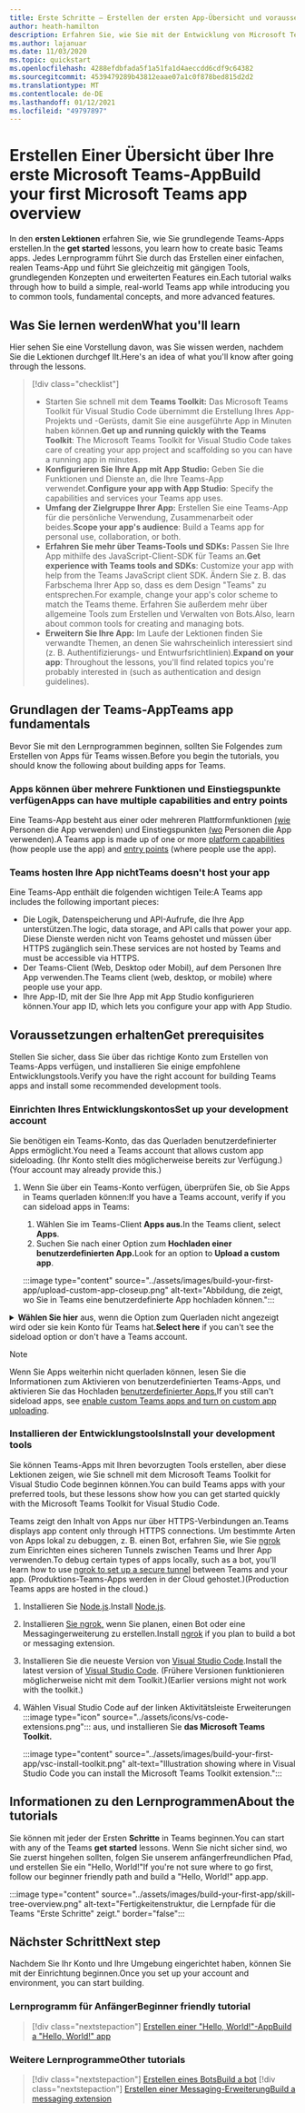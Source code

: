 ```yaml
---
title: Erste Schritte – Erstellen der ersten App-Übersicht und voraussetzungen
author: heath-hamilton
description: Erfahren Sie, wie Sie mit der Entwicklung von Microsoft Teams-Apps beginnen und Ihre Umgebung einrichten.
ms.author: lajanuar
ms.date: 11/03/2020
ms.topic: quickstart
ms.openlocfilehash: 4288efdbfada5f1a51fa1d4aeccdd6cdf9c64382
ms.sourcegitcommit: 4539479289b43812eaae07a1c0f878bed815d2d2
ms.translationtype: MT
ms.contentlocale: de-DE
ms.lasthandoff: 01/12/2021
ms.locfileid: "49797897"
---
```

# <a name="build-your-first-microsoft-teams-app-overview"></a><span data-ttu-id="4687c-103">Erstellen Einer Übersicht über Ihre erste Microsoft Teams-App</span><span class="sxs-lookup"><span data-stu-id="4687c-103">Build your first Microsoft Teams app overview</span></span>

<span data-ttu-id="4687c-104">In den **ersten Lektionen** erfahren Sie, wie Sie grundlegende Teams-Apps erstellen.</span><span class="sxs-lookup"><span data-stu-id="4687c-104">In the **get started** lessons, you learn how to create basic Teams apps.</span></span> <span data-ttu-id="4687c-105">Jedes Lernprogramm führt Sie durch das Erstellen einer einfachen, realen Teams-App und führt Sie gleichzeitig mit gängigen Tools, grundlegenden Konzepten und erweiterten Features ein.</span><span class="sxs-lookup"><span data-stu-id="4687c-105">Each tutorial walks through how to build a simple, real-world Teams app while introducing you to common tools, fundamental concepts, and more advanced features.</span></span>

## <a name="what-youll-learn"></a><span data-ttu-id="4687c-106">Was Sie lernen werden</span><span class="sxs-lookup"><span data-stu-id="4687c-106">What you'll learn</span></span>

<span data-ttu-id="4687c-107">Hier sehen Sie eine Vorstellung davon, was Sie wissen werden, nachdem Sie die Lektionen durchgef llt.</span><span class="sxs-lookup"><span data-stu-id="4687c-107">Here's an idea of what you'll know after going through the lessons.</span></span>

> [!div class="checklist"]
  >
  > * <span data-ttu-id="4687c-108">Starten Sie schnell mit dem **Teams Toolkit:** Das Microsoft Teams Toolkit für Visual Studio Code übernimmt die Erstellung Ihres App-Projekts und -Gerüsts, damit Sie eine ausgeführte App in Minuten haben können.</span><span class="sxs-lookup"><span data-stu-id="4687c-108">**Get up and running quickly with the Teams Toolkit**: The Microsoft Teams Toolkit for Visual Studio Code takes care of creating your app project and scaffolding so you can have a running app in minutes.</span></span>
  > * <span data-ttu-id="4687c-109">**Konfigurieren Sie Ihre App mit App Studio:** Geben Sie die Funktionen und Dienste an, die Ihre Teams-App verwendet.</span><span class="sxs-lookup"><span data-stu-id="4687c-109">**Configure your app with App Studio**: Specify the capabilities and services your Teams app uses.</span></span>
  > * <span data-ttu-id="4687c-110">**Umfang der Zielgruppe Ihrer App:** Erstellen Sie eine Teams-App für die persönliche Verwendung, Zusammenarbeit oder beides.</span><span class="sxs-lookup"><span data-stu-id="4687c-110">**Scope your app's audience**: Build a Teams app for personal use, collaboration, or both.</span></span>
> * <span data-ttu-id="4687c-111">**Erfahren Sie mehr über Teams-Tools und SDKs:** Passen Sie Ihre App mithilfe des JavaScript-Client-SDK für Teams an.</span><span class="sxs-lookup"><span data-stu-id="4687c-111">**Get experience with Teams tools and SDKs**: Customize your app with help from the Teams JavaScript client SDK.</span></span> <span data-ttu-id="4687c-112">Ändern Sie z. B. das Farbschema Ihrer App so, dass es dem Design "Teams" zu entsprechen.</span><span class="sxs-lookup"><span data-stu-id="4687c-112">For example, change your app's color scheme to match the Teams theme.</span></span> <span data-ttu-id="4687c-113">Erfahren Sie außerdem mehr über allgemeine Tools zum Erstellen und Verwalten von Bots.</span><span class="sxs-lookup"><span data-stu-id="4687c-113">Also, learn about common tools for creating and managing bots.</span></span>
  > * <span data-ttu-id="4687c-114">**Erweitern Sie Ihre App:** Im Laufe der Lektionen finden Sie verwandte Themen, an denen Sie wahrscheinlich interessiert sind (z. B. Authentifizierungs- und Entwurfsrichtlinien).</span><span class="sxs-lookup"><span data-stu-id="4687c-114">**Expand on your app**: Throughout the lessons, you'll find related topics you're probably interested in (such as authentication and design guidelines).</span></span>

## <a name="teams-app-fundamentals"></a><span data-ttu-id="4687c-115">Grundlagen der Teams-App</span><span class="sxs-lookup"><span data-stu-id="4687c-115">Teams app fundamentals</span></span>

<span data-ttu-id="4687c-116">Bevor Sie mit den Lernprogrammen beginnen, sollten Sie Folgendes zum Erstellen von Apps für Teams wissen.</span><span class="sxs-lookup"><span data-stu-id="4687c-116">Before you begin the tutorials, you should know the following about building apps for Teams.</span></span>

### <a name="apps-can-have-multiple-capabilities-and-entry-points"></a><span data-ttu-id="4687c-117">Apps können über mehrere Funktionen und Einstiegspunkte verfügen</span><span class="sxs-lookup"><span data-stu-id="4687c-117">Apps can have multiple capabilities and entry points</span></span>

<span data-ttu-id="4687c-118">Eine Teams-App besteht aus einer oder mehreren Plattformfunktionen [(wie](../concepts/capabilities-overview.md) Personen die App verwenden) und Einstiegspunkten [(wo](../concepts/extensibility-points.md) Personen die App verwenden).</span><span class="sxs-lookup"><span data-stu-id="4687c-118">A Teams app is made up of one or more [platform capabilities](../concepts/capabilities-overview.md) (how people use the app) and [entry points](../concepts/extensibility-points.md) (where people use the app).</span></span>

### <a name="teams-doesnt-host-your-app"></a><span data-ttu-id="4687c-119">Teams hosten Ihre App nicht</span><span class="sxs-lookup"><span data-stu-id="4687c-119">Teams doesn't host your app</span></span>

<span data-ttu-id="4687c-120">Eine Teams-App enthält die folgenden wichtigen Teile:</span><span class="sxs-lookup"><span data-stu-id="4687c-120">A Teams app includes the following important pieces:</span></span>

* <span data-ttu-id="4687c-121">Die Logik, Datenspeicherung und API-Aufrufe, die Ihre App unterstützen.</span><span class="sxs-lookup"><span data-stu-id="4687c-121">The logic, data storage, and API calls that power your app.</span></span> <span data-ttu-id="4687c-122">Diese Dienste werden nicht von Teams gehostet und müssen über HTTPS zugänglich sein.</span><span class="sxs-lookup"><span data-stu-id="4687c-122">These services are not hosted by Teams and must be accessible via HTTPS.</span></span>
* <span data-ttu-id="4687c-123">Der Teams-Client (Web, Desktop oder Mobil), auf dem Personen Ihre App verwenden.</span><span class="sxs-lookup"><span data-stu-id="4687c-123">The Teams client (web, desktop, or mobile) where people use your app.</span></span>
* <span data-ttu-id="4687c-124">Ihre App-ID, mit der Sie Ihre App mit App Studio konfigurieren können.</span><span class="sxs-lookup"><span data-stu-id="4687c-124">Your app ID, which lets you configure your app with App Studio.</span></span>

## <a name="get-prerequisites"></a><span data-ttu-id="4687c-125">Voraussetzungen erhalten</span><span class="sxs-lookup"><span data-stu-id="4687c-125">Get prerequisites</span></span>

<span data-ttu-id="4687c-126">Stellen Sie sicher, dass Sie über das richtige Konto zum Erstellen von Teams-Apps verfügen, und installieren Sie einige empfohlene Entwicklungstools.</span><span class="sxs-lookup"><span data-stu-id="4687c-126">Verify you have the right account for building Teams apps and install some recommended development tools.</span></span>

### <a name="set-up-your-development-account"></a><span data-ttu-id="4687c-127">Einrichten Ihres Entwicklungskontos</span><span class="sxs-lookup"><span data-stu-id="4687c-127">Set up your development account</span></span>

<span data-ttu-id="4687c-128">Sie benötigen ein Teams-Konto, das das Querladen benutzerdefinierter Apps ermöglicht.</span><span class="sxs-lookup"><span data-stu-id="4687c-128">You need a Teams account that allows custom app sideloading.</span></span> <span data-ttu-id="4687c-129">(Ihr Konto stellt dies möglicherweise bereits zur Verfügung.)</span><span class="sxs-lookup"><span data-stu-id="4687c-129">(Your account may already provide this.)</span></span>

1. <span data-ttu-id="4687c-130">Wenn Sie über ein Teams-Konto verfügen, überprüfen Sie, ob Sie Apps in Teams querladen können:</span><span class="sxs-lookup"><span data-stu-id="4687c-130">If you have a Teams account, verify if you can sideload apps in Teams:</span></span>
    1. <span data-ttu-id="4687c-131">Wählen Sie im Teams-Client **Apps aus.**</span><span class="sxs-lookup"><span data-stu-id="4687c-131">In the Teams client, select **Apps**.</span></span>
    1. <span data-ttu-id="4687c-132">Suchen Sie nach einer Option zum **Hochladen einer benutzerdefinierten App.**</span><span class="sxs-lookup"><span data-stu-id="4687c-132">Look for an option to **Upload a custom app**.</span></span>

    :::image type="content" source="../assets/images/build-your-first-app/upload-custom-app-closeup.png" alt-text="Abbildung, die zeigt, wo Sie in Teams eine benutzerdefinierte App hochladen können.":::

<!-- markdownlint-disable MD033 -->
<details>

<summary><span data-ttu-id="4687c-134"><b>Wählen Sie hier</b> aus, wenn die Option zum Querladen nicht angezeigt wird oder sie kein Konto für Teams hat.</span><span class="sxs-lookup"><span data-stu-id="4687c-134"><b>Select here</b> if you can't see the sideload option or don't have a Teams account.</span></span></summary>

<span data-ttu-id="4687c-135">Sie können ein kostenloses Teams-Testkonto erhalten, das das Querladen von Apps ermöglicht, indem Sie am Microsoft 365-Entwicklerprogramm teilnehmen.</span><span class="sxs-lookup"><span data-stu-id="4687c-135">You can get a free Teams test account that allows app sideloading by joining the Microsoft 365 developer program.</span></span> <span data-ttu-id="4687c-136">(Der Registrierungsprozess dauert ca. zwei Minuten.)</span><span class="sxs-lookup"><span data-stu-id="4687c-136">(The registration process takes approximately two minutes.)</span></span>

1. <span data-ttu-id="4687c-137">Wechseln Sie zum [Microsoft 365-Entwicklerprogramm.](https://developer.microsoft.com/microsoft-365/dev-program)</span><span class="sxs-lookup"><span data-stu-id="4687c-137">Go to the [Microsoft 365 developer program](https://developer.microsoft.com/microsoft-365/dev-program).</span></span>
1. <span data-ttu-id="4687c-138">Wählen Sie **"Jetzt beitreten"** aus, und folgen Sie den Anweisungen auf dem Bildschirm.</span><span class="sxs-lookup"><span data-stu-id="4687c-138">Select **Join Now** and follow the onscreen instructions.</span></span>
1. <span data-ttu-id="4687c-139">Wenn Sie zum Willkommensbildschirm kommen, wählen **Sie "E5-Abonnement einrichten" aus.**</span><span class="sxs-lookup"><span data-stu-id="4687c-139">When you get to the welcome screen, select **Set up E5 subscription**.</span></span>
1. <span data-ttu-id="4687c-140">Richten Sie Ihr Administratorkonto ein.</span><span class="sxs-lookup"><span data-stu-id="4687c-140">Set up your administrator account.</span></span> <span data-ttu-id="4687c-141">Sobald Sie fertig sind, sollte ein Bildschirm wie dieser angezeigt werden.</span><span class="sxs-lookup"><span data-stu-id="4687c-141">Once you finish, you should see a screen like this.</span></span>
:::image type="content" source="../assets/images/build-your-first-app/dev-program-subscription.png" alt-text="Beispiel für das, was nach der Anmeldung für das Microsoft 365-Entwicklerprogramm zu sehen ist.":::
1. <span data-ttu-id="4687c-143">Melden Sie sich mit dem Administratorkonto, das Sie gerade eingerichtet haben, bei Teams an.</span><span class="sxs-lookup"><span data-stu-id="4687c-143">Log in to Teams using the administrator account you just set up.</span></span>
1. <span data-ttu-id="4687c-144">Überprüfen Sie, ob Sie jetzt über die **Option zum Hochladen einer benutzerdefinierten App** verfügen.</span><span class="sxs-lookup"><span data-stu-id="4687c-144">Verify if you now have the **Upload a custom app** option.</span></span>

</details>

> [!Note]
> <span data-ttu-id="4687c-145">Wenn Sie Apps weiterhin nicht querladen können, lesen Sie die Informationen zum Aktivieren von benutzerdefinierten Teams-Apps, und aktivieren Sie das Hochladen [benutzerdefinierter Apps.](https://docs.microsoft.com/microsoftteams/platform/concepts/build-and-test/prepare-your-o365-tenant#enable-custom-teams-apps-and-turn-on-custom-app-uploading)</span><span class="sxs-lookup"><span data-stu-id="4687c-145">If you still can't sideload apps, see [enable custom Teams apps and turn on custom app uploading](https://docs.microsoft.com/microsoftteams/platform/concepts/build-and-test/prepare-your-o365-tenant#enable-custom-teams-apps-and-turn-on-custom-app-uploading).</span></span>

### <a name="install-your-development-tools"></a><span data-ttu-id="4687c-146">Installieren der Entwicklungstools</span><span class="sxs-lookup"><span data-stu-id="4687c-146">Install your development tools</span></span>

<span data-ttu-id="4687c-147">Sie können Teams-Apps mit Ihren bevorzugten Tools erstellen, aber diese Lektionen zeigen, wie Sie schnell mit dem Microsoft Teams Toolkit for Visual Studio Code beginnen können.</span><span class="sxs-lookup"><span data-stu-id="4687c-147">You can build Teams apps with your preferred tools, but these lessons show how you can get started quickly with the Microsoft Teams Toolkit for Visual Studio Code.</span></span>

<span data-ttu-id="4687c-148">Teams zeigt den Inhalt von Apps nur über HTTPS-Verbindungen an.</span><span class="sxs-lookup"><span data-stu-id="4687c-148">Teams displays app content only through HTTPS connections.</span></span> <span data-ttu-id="4687c-149">Um bestimmte Arten von Apps lokal zu debuggen, z. B. einen Bot, erfahren Sie, wie Sie [ngrok](../concepts/build-and-test/debug.md#locally-hosted) zum Einrichten eines sicheren Tunnels zwischen Teams und Ihrer App verwenden.</span><span class="sxs-lookup"><span data-stu-id="4687c-149">To debug certain types of apps locally, such as a bot, you'll learn how to use [ngrok to set up a secure tunnel](../concepts/build-and-test/debug.md#locally-hosted) between Teams and your app.</span></span> <span data-ttu-id="4687c-150">(Produktions-Teams-Apps werden in der Cloud gehostet.)</span><span class="sxs-lookup"><span data-stu-id="4687c-150">(Production Teams apps are hosted in the cloud.)</span></span>

1. <span data-ttu-id="4687c-151">Installieren Sie [Node.js](https://nodejs.org/en/).</span><span class="sxs-lookup"><span data-stu-id="4687c-151">Install [Node.js](https://nodejs.org/en/).</span></span>
1. <span data-ttu-id="4687c-152">Installieren [Sie ngrok,](https://ngrok.com/download) wenn Sie planen, einen Bot oder eine Messagingerweiterung zu erstellen.</span><span class="sxs-lookup"><span data-stu-id="4687c-152">Install [ngrok](https://ngrok.com/download) if you plan to build a bot or messaging extension.</span></span>
1. <span data-ttu-id="4687c-153">Installieren Sie die neueste Version von [Visual Studio Code](https://code.visualstudio.com/download).</span><span class="sxs-lookup"><span data-stu-id="4687c-153">Install the latest version of [Visual Studio Code](https://code.visualstudio.com/download).</span></span> <span data-ttu-id="4687c-154">(Frühere Versionen funktionieren möglicherweise nicht mit dem Toolkit.)</span><span class="sxs-lookup"><span data-stu-id="4687c-154">(Earlier versions might not work with the toolkit.)</span></span>
1. Wählen Visual Studio Code auf  der linken Aktivitätsleiste Erweiterungen :::image type="icon" source="../assets/icons/vs-code-extensions.png"::: aus, und installieren Sie **das Microsoft Teams Toolkit.**

    :::image type="content" source="../assets/images/build-your-first-app/vsc-install-toolkit.png" alt-text="Illustration showing where in Visual Studio Code you can install the Microsoft Teams Toolkit extension.":::

## <a name="about-the-tutorials"></a><span data-ttu-id="4687c-157">Informationen zu den Lernprogrammen</span><span class="sxs-lookup"><span data-stu-id="4687c-157">About the tutorials</span></span>

<span data-ttu-id="4687c-158">Sie können mit jeder der Ersten **Schritte** in Teams beginnen.</span><span class="sxs-lookup"><span data-stu-id="4687c-158">You can start with any of the Teams **get started** lessons.</span></span> <span data-ttu-id="4687c-159">Wenn Sie nicht sicher sind, wo Sie zuerst hingehen sollten, folgen Sie unserem anfängerfreundlichen Pfad, und erstellen Sie ein "Hello, World!"</span><span class="sxs-lookup"><span data-stu-id="4687c-159">If you're not sure where to go first, follow our beginner friendly path and build a "Hello, World!"</span></span> <span data-ttu-id="4687c-160">app.</span><span class="sxs-lookup"><span data-stu-id="4687c-160">app.</span></span>

:::image type="content" source="../assets/images/build-your-first-app/skill-tree-overview.png" alt-text="Fertigkeitenstruktur, die Lernpfade für die Teams &quot;Erste Schritte&quot; zeigt." border="false":::

## <a name="next-step"></a><span data-ttu-id="4687c-162">Nächster Schritt</span><span class="sxs-lookup"><span data-stu-id="4687c-162">Next step</span></span>

<span data-ttu-id="4687c-163">Nachdem Sie Ihr Konto und Ihre Umgebung eingerichtet haben, können Sie mit der Einrichtung beginnen.</span><span class="sxs-lookup"><span data-stu-id="4687c-163">Once you set up your account and environment, you can start building.</span></span>

### <a name="beginner-friendly-tutorial"></a><span data-ttu-id="4687c-164">Lernprogramm für Anfänger</span><span class="sxs-lookup"><span data-stu-id="4687c-164">Beginner friendly tutorial</span></span>

> [!div class="nextstepaction"]
> [<span data-ttu-id="4687c-165">Erstellen einer "Hello, World!"-App</span><span class="sxs-lookup"><span data-stu-id="4687c-165">Build a "Hello, World!" app</span></span>](../build-your-first-app/build-and-run.md)

### <a name="other-tutorials"></a><span data-ttu-id="4687c-166">Weitere Lernprogramme</span><span class="sxs-lookup"><span data-stu-id="4687c-166">Other tutorials</span></span>

> [!div class="nextstepaction"]
> [<span data-ttu-id="4687c-167">Erstellen eines Bots</span><span class="sxs-lookup"><span data-stu-id="4687c-167">Build a bot</span></span>](../build-your-first-app/build-bot.md)
> [!div class="nextstepaction"]
> [<span data-ttu-id="4687c-168">Erstellen einer Messaging-Erweiterung</span><span class="sxs-lookup"><span data-stu-id="4687c-168">Build a messaging extension</span></span>](../build-your-first-app/build-messaging-extension.md)
